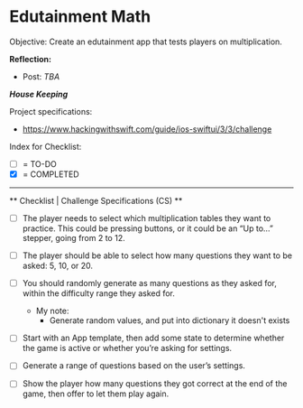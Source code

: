#  Edutainment Math

Objective: Create an edutainment app that tests players on multiplication.

**Reflection:**
- Post: *TBA*

***House Keeping***

Project specifications:
- https://www.hackingwithswift.com/guide/ios-swiftui/3/3/challenge

Index for Checklist:
- [ ] = TO-DO
- [x] = COMPLETED
___

** Checklist | Challenge Specifications (CS) **

- [ ]  The player needs to select which multiplication tables they want to practice. This could be pressing buttons, or it could be an “Up to…” stepper, going from 2 to 12.

- [ ] The player should be able to select how many questions they want to be asked: 5, 10, or 20.

- [ ] You should randomly generate as many questions as they asked for, within the difficulty range they asked for.
    - My note:
        - Generate random values, and put into dictionary it doesn't exists

- [ ] Start with an App template, then add some state to determine whether the game is active or whether you’re asking for settings.

- [ ] Generate a range of questions based on the user’s settings.

- [ ] Show the player how many questions they got correct at the end of the game, then offer to let them play again.

